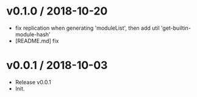
v0.1.0 / 2018-10-20
==================

  * fix replication when generating 'moduleList', then add util 'get-builtin-module-hash'
  * [README.md] fix

v0.0.1 / 2018-10-03
===================

  * Release v0.0.1
  * Init.
